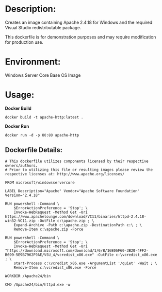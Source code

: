 # Description:

Creates an image containing Apache 2.4.18 for Windows and the required Visual Studio redistributable package. 

This dockerfile is for demonstration purposes and may require modification for production use. 

# Environment:

Windows Server Core Base OS Image

# Usage:

**Docker Build**

```
docker build -t apache-http:latest .
```

**Docker Run** 

```
docker run -d -p 80:80 apache-http
```


## Dockerfile Details:
```
# This dockerfile utilizes components licensed by their respective owners/authors.
# Prior to utilizing this file or resulting images please review the respective licenses at: http://www.apache.org/licenses/

FROM microsoft/windowsservercore

LABEL Description="Apache" Vendor="Apache Software Foundation" Version="2.4.18"

RUN powershell -Command \
	$ErrorActionPreference = 'Stop'; \
	Invoke-WebRequest -Method Get -Uri https://www.apachelounge.com/download/VC11/binaries/httpd-2.4.18-win32-VC11.zip -OutFile c:\apache.zip ; \
	Expand-Archive -Path c:\apache.zip -DestinationPath c:\ ; \
	Remove-Item c:\apache.zip -Force

RUN powershell -Command \
	$ErrorActionPreference = 'Stop'; \
   	Invoke-WebRequest -Method Get -Uri "https://download.microsoft.com/download/1/6/B/16B06F60-3B20-4FF2-B699-5E9B7962F9AE/VSU_4/vcredist_x86.exe" -OutFile c:\vcredist_x86.exe ; \
   	start-Process c:\vcredist_x86.exe -ArgumentList '/quiet' -Wait ; \
   	Remove-Item c:\vcredist_x86.exe -Force

WORKDIR /Apache24/bin

CMD /Apache24/bin/httpd.exe -w
```


